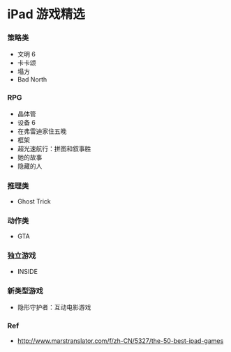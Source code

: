# iPad 游戏精选


### 策略类

- 文明 6
- 卡卡颂
- 塌方
- Bad North

### RPG

- 晶体管
- 设备 6
- 在弗雷迪家住五晚
- 框架
- 超光速航行：拼图和叙事胜
- 她的故事
- 隐藏的人

### 推理类

- Ghost Trick

### 动作类

- GTA

### 独立游戏

- INSIDE

### 新类型游戏

- 隐形守护者：互动电影游戏

### Ref

- http://www.marstranslator.com/f/zh-CN/5327/the-50-best-ipad-games

